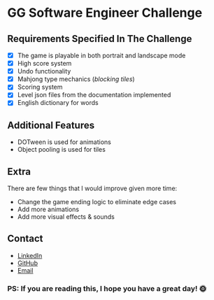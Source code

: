 # GG Software Engineer Challenge

## Requirements Specified In The Challenge
- [x] The game is playable in both portrait and landscape mode
- [x] High score system
- [x] Undo functionality
- [x] Mahjong type mechanics (*blocking tiles*)
- [x] Scoring system
- [x] Level json files from the documentation implemented
- [x] English dictionary for words

## Additional Features
 - DOTween is used for animations
 - Object pooling is used for tiles

## Extra
There are few things that I would improve given more time:

   - Change the game ending logic to eliminate edge cases
   - Add more animations
   - Add more visual effects & sounds
   
## Contact
- [LinkedIn](https://www.linkedin.com/in/yusufbektas/)
- [GitHub](https://github.com/agolho)
- [Email](mailto:agolho@gmail.com)

### PS: If you are reading this, I hope you have a great day! 🌞
